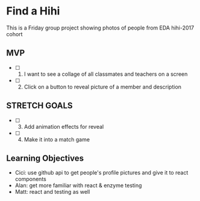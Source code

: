 # Find a Hihi

This is a Friday group project showing photos of people from EDA hihi-2017 cohort

## MVP
  - [ ] 1. I want to see a collage of all classmates and teachers on a screen
  - [ ] 2. Click on a button to reveal picture of a member and description

## STRETCH GOALS
  - [ ] 3. Add animation effects for reveal
  - [ ] 4. Make it into a match game
  
## Learning Objectives
  - Cici: use github api to get people's profile pictures and give it to react components
  - Alan: get more familiar with react & enzyme testing 
  - Matt: react and testing as well

